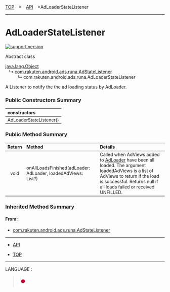 [TOP](/README.md#top)　>　[API](./README.md)　>AdLoaderStateListener

---

# AdLoaderStateListener

[![support version](http://img.shields.io/badge/runa-1.3.0+-blueviolet.svg?style=flat)](https://github.com/rakuten-ads/Rakuten-Ads-Android/releases/tag/1.3.0)

Abstract class

[java.lang.Object](https://developer.android.com/reference/java/lang/Object.html)<br>
&nbsp;&nbsp;&nbsp;↳&nbsp;[com.rakuten.android.ads.runa.AdStateListener](./AdStateListener.md)<br>
&nbsp;&nbsp;&nbsp;&nbsp;&nbsp;&nbsp;&nbsp;&nbsp;&nbsp;&nbsp;↳&nbsp;com.rakuten.android.ads.runa.AdLoaderStateListener

A Listener to notify the the ad loading status by AdLoader.

### Public Constructors Summary

|constructors|
|:---|
|AdLoaderStateListener()|

### Public Method Summary

|Return|Method|Details|
|:---:|:---|:---|
|void|onAllLoadsFinished(adLoader: AdLoader, loadedAdViews: List<AdView>?)|Called when AdViews added to [AdLoader](./AdLoader.md) have been ​all loaded. The argument loadedAdViews is a list of AdViews to return if the load is successful. Returns null if all loads failed or received UNFILLED.|

### Inherited Method Summary

#### From:
* [com.rakuten.android.ads.runa.AdStateListener](./AdStateListener.md)

---

* [API](./README.md)

* [TOP](/README.md#top)

---
LANGUAGE :
> [![ja](/doc/lang/ja.png)](/doc/ja/api/AdLoaderStateListener.md)
